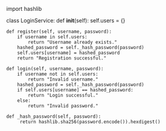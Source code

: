 import hashlib

class LoginService:
    def __init__(self):
        self.users = {}

    def register(self, username, password):
        if username in self.users:
            return "Username already exists."
        hashed_password = self._hash_password(password)
        self.users[username] = hashed_password
        return "Registration successful."

    def login(self, username, password):
        if username not in self.users:
            return "Invalid username."
        hashed_password = self._hash_password(password)
        if self.users[username] == hashed_password:
            return "Login successful."
        else:
            return "Invalid password."

    def _hash_password(self, password):
         return hashlib.sha256(password.encode()).hexdigest()
